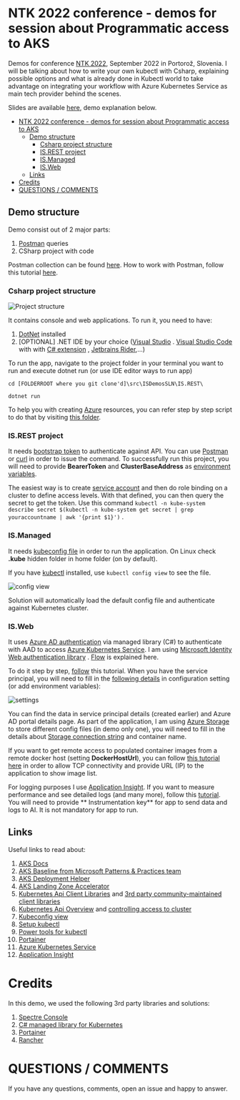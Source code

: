 # NTK 2022 conference - demos for session about Programmatic access to AKS

Demos for conference [NTK 2022](https://ntk.si/), September 2022 in Portorož, Slovenia. I will be
talking about how to write your own kubectl with Csharp, explaining possible options and what is already done in Kubectl
world to take advantage on integrating your workflow with Azure Kubernetes Service as main tech provider behind the scenes.

Slides are available [here](https://webeudatastorage.blob.core.windows.net/web/Programmatic-access-to-AKS.pdf), demo explanation below.

<!-- TOC -->
* [NTK 2022 conference - demos for session about Programmatic access to AKS](#ntk-2022-conference---demos-for-session-about-programmatic-access-to-aks)
  * [Demo structure](#demo-structure)
    * [Csharp project structure](#csharp-project-structure)
    * [IS.REST project](#isrest-project)
    * [IS.Managed](#ismanaged)
    * [IS.Web](#isweb)
  * [Links](#links)
* [Credits](#credits)
* [QUESTIONS / COMMENTS](#questions--comments)
<!-- TOC -->

## Demo structure

Demo consist out of 2 major parts:

1. [Postman](https://getpostman.com) queries
2. CSharp project with code

Postman collection can be found [here](./scripts/Kubectl%20Session%20Empty.postman_collection.json). How to work with
Postman, follow this tutorial [here](https://learning.postman.com/docs/getting-started/importing-and-exporting-data/).

### Csharp project structure

![Project structure](https://webeudatastorage.blob.core.windows.net/web/is-demo-structure.png)

It contains console and web applications. To run it, you need to have:

1. [DotNet](https://dot.net) installed
2. [OPTIONAL] .NET IDE by your choice ([Visual Studio](https://visualstudio.com)
   . [Visual Studio Code](https://code.visualstudio.com) with
   with [C# extension](https://marketplace.visualstudio.com/items?itemName=ms-dotnettools.csharp)
   , [Jetbrains Rider](https://jetbrains.com/rider),...)

To run the app, navigate to the project folder in your terminal you want to run and execute dotnet run (or use IDE
editor ways to run app)

`cd [FOLDERROOT where you git clone'd]\src\ISDemosSLN\IS.REST\`

`dotnet run`

To help you with creating [Azure](https://azure.com) resources, you can refer step by step script to do that by
visiting [this folder](./scripts).

### IS.REST project

It needs [bootstrap token](https://kubernetes.io/docs/reference/access-authn-authz/bootstrap-tokens/) to authenticate
against API. You can use [Postman](https://www.postman.com/) or [curl](https://en.wikipedia.org/wiki/CURL) in order to
issue the command. To successfully run this project, you will need to provide **BearerToken** and **ClusterBaseAddress**
as [environment variables](https://en.wikipedia.org/wiki/Environment_variable).

The easiest way is to
create [service account](https://kubernetes.io/docs/reference/access-authn-authz/service-accounts-admin/) and then do
role binding on a cluster to define access levels. With that defined, you can then query the secret to get the token.
Use this
command `kubectl -n kube-system describe secret $(kubectl -n kube-system get secret | grep youraccountname | awk '{print $1}')`
.

### IS.Managed

It needs [kubeconfig file]((https://kubernetes.io/docs/concepts/configuration/organize-cluster-access-kubeconfig)) in
order to run the application. On Linux check **.kube** hidden folder in home folder (on by default).

If you have [kubectl](https://kubernetes.io/docs/tasks/tools/install-kubectl/) installed, use `kubectl config view` to
see the file.

![config view](https://webeudatastorage.blob.core.windows.net/web/meetup-config-view.png)

Solution will automatically load the default config file and authenticate against Kubernetes cluster.

### IS.Web

It uses [Azure AD authentication](https://azure.com/sdk) via managed library (C#) to authenticate with AAD to
access [Azure Kubernetes Service](https://docs.microsoft.com/en-us/azure/aks/). I am
using [Microsoft Identity Web authentication library](https://docs.microsoft.com/en-us/azure/active-directory/develop/microsoft-identity-web)
. [Flow](https://docs.microsoft.com/en-us/azure/active-directory/develop/app-sign-in-flow) is explained here.

To do it step by
step, [follow](https://docs.microsoft.com/en-us/azure/active-directory/develop/app-objects-and-service-principals) this
tutorial. When you have the service principal, you will need to fill in
the [following details](https://github.com/bovrhovn/meetup-demo-kubectl-differently/blob/main/src/KubectlSLN/Kubectl.Web/appsettings.json)
in configuration setting (or add environment variables):

![settings](https://webeudatastorage.blob.core.windows.net/web/meetup-web-settings.png)

You can find the data in service principal details (created earlier) and Azure AD portal details page. As part of the
application, I am using [Azure Storage](https://docs.microsoft.com/en-us/azure/storage/) to store different config
files (in demo only one), you will need to fill in the details
about [Storage connection string](https://docs.microsoft.com/en-us/azure/storage/common/storage-configure-connection-string?toc=/azure/storage/blobs/toc.json)
and container name.

If you want to get remote access to populated container images from a remote docker host (setting **DockerHostUrl**),
you can
follow [this tutorial here](https://docs.docker.com/engine/install/linux-postinstall/#configuring-remote-access-with-daemonjson)
in order to allow TCP connectivity and provide URL (IP) to the application to show image list.

For logging purposes I
use [Application Insight](https://docs.microsoft.com/en-us/azure/azure-monitor/app/app-insights-overview). If you want
to measure performance and see detailed logs (and many more), follow
this [tutorial](https://docs.microsoft.com/en-us/azure/azure-monitor/app/asp-net-core). You will need to provide **
Instrumentation key** for app to send data and logs to AI. It is not mandatory for app to run.

## Links

Useful links to read about:

1. [AKS Docs](https://docs.microsoft.com/en-us/azure/aks)
2. [AKS Baseline from Microsoft Patterns & Practices team](https://github.com/mspnp/aks-baseline)
3. [AKS Deployment Helper](https://azure.github.io/AKS-Construction/)
4. [AKS Landing Zone Accelerator](https://github.com/Azure/AKS-Landing-Zone-Accelerator)
5. [Kubernetes Api Client Libraries](https://github.com/kubernetes-client)
   and [3rd party community-maintained client libraries](https://kubernetes.io/docs/reference/using-api/client-libraries/#community-maintained-client-libraries)
6. [Kubernetes Api Overview](https://kubernetes.io/docs/reference/using-api/)
   and [controlling access to cluster](https://kubernetes.io/docs/concepts/security/controlling-access/)
7. [Kubeconfig view](https://kubernetes.io/docs/concepts/configuration/organize-cluster-access-kubeconfig/)
8. [Setup kubectl](https://kubernetes.io/docs/tasks/tools/install-kubectl/)
9. [Power tools for kubectl](https://github.com/ahmetb/kubectx)
10. [Portainer](https://www.portainer.io/installation/)
11. [Azure Kubernetes Service](https://docs.microsoft.com/en-us/azure/aks/)
12. [Application Insight](https://docs.microsoft.com/en-us/azure/azure-monitor/app/app-insights-overview)

# Credits

In this demo, we used the following 3rd party libraries and solutions:

1. [Spectre Console](https://github.com/spectresystems/spectre.console/)
2. [C# managed library for Kubernetes](https://github.com/kubernetes-client/csharp)
3. [Portainer](https://www.portainer.io/installation/)
3. [Rancher](https://rancher.com/)

# QUESTIONS / COMMENTS

If you have any questions, comments, open an issue and happy to answer.
